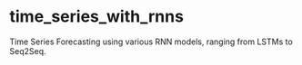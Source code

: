 # time_series_with_rnns
Time Series Forecasting using various RNN models, ranging from LSTMs to Seq2Seq.
